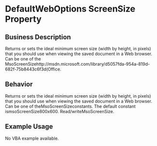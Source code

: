 # DefaultWebOptions ScreenSize Property

## Business Description
Returns or sets the ideal minimum screen size (width by height, in pixels) that you should use when viewing the saved document in a Web browser. Can be one of the MsoScreenSizehttp://msdn.microsoft.com/library/d5057fda-954a-819d-682f-75b8443c6f3d(Office.

## Behavior
Returns or sets the ideal minimum screen size (width by height, in pixels) that you should use when viewing the saved document in a Web browser. Can be one of theMsoScreenSizeconstants. The default constant ismsoScreenSize800x600. Read/writeMsoScreenSize.

## Example Usage
No VBA example available.
